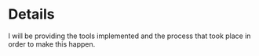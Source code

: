 # Details
I will be providing the tools implemented and the process that took place in order to make this happen.